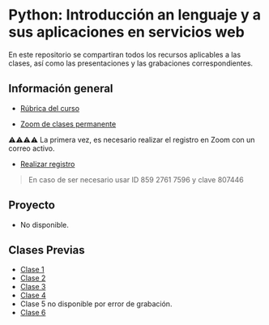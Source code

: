 # Python: Introducción an lenguaje y a sus aplicaciones en servicios web

En este repositorio se compartiran todos los recursos aplicables a las clases, así como las presentaciones y las grabaciones correspondientes.


## Información general

- [Rúbrica del curso](./documento-plan-curso.pdf)

- [Zoom de clases permanente](https://us06web.zoom.us/s/85927617596?pwd=WE90SXpLS2tCbXUyRUpGS0tXZTRiUT09)

⚠️⚠️⚠️⚠️
La primera vez, es necesario realizar el registro en Zoom con un correo activo.

- [Realizar registro](https://us06web.zoom.us/meeting/register/tZEkde6urzwvE9IPITMQzaOs3W39TLgn6oeX)

> En caso de ser necesario usar ID 859 2761 7596 y clave 807446

## Proyecto

- No disponible.

## Clases Previas

- [Clase 1](https://us06web.zoom.us/rec/share/MxHDbpPvlBYqoSq_PWHEy4AYrX-kbFTluIC8X2mx_W7mktZ4zkmZjQPNQEHE10Uj.LPw7BjoCGNwWVb6i)
- [Clase 2](https://us06web.zoom.us/rec/share/3SZ5--fz_jCOl2Gv9lLA5fEwbYEl64mWn6yEizDaCuugC44eTKDy57RExj65F9c2.5_udnyOrIIPRoN8U)
- [Clase 3](https://us06web.zoom.us/rec/share/BnMjDkHWn_QnYh1hkmEzx81Rxmf-yqUiAPaNNaSuXbNtpeJkpobENcRLKesvs3xQ.hDAIG2ob_03bK88v)
- [Clase 4](https://us06web.zoom.us/rec/share/93VADdEJuDdvKj5Hdiwgm9AxM4_eFqnKwxh7GhMHlM87vpiaxI9qLYCLXXr0EMw4.HkKeq7sQelL9rsw-)
- Clase 5 no disponible por error de grabación.
- [Clase 6](https://us06web.zoom.us/rec/share/e8GzoeHgH70oNDoW2-xJPvbF61oDjubK9RBDW9VVclAliWpKSun2WJccXXGcyJcY.WkT00RXaun5O9sNH)
